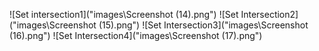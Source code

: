 ![Set intersection1]("images\Screenshot (14).png")
![Set Intersection2]("images\Screenshot (15).png")
![Set Intersection3]("images\Screenshot (16).png")
![Set Intersection4]("images\Screenshot (17).png")
